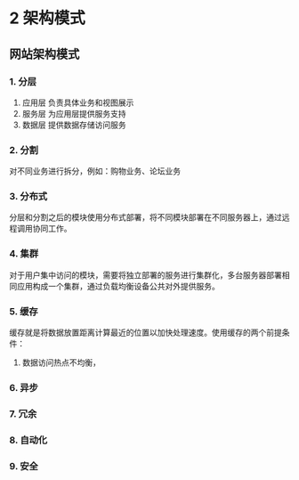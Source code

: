 # 2 架构模式

## 网站架构模式

### 1. 分层

1. 应用层
    负责具体业务和视图展示
2. 服务层
    为应用层提供服务支持
3. 数据层
    提供数据存储访问服务


### 2. 分割

对不同业务进行拆分，例如：购物业务、论坛业务

### 3. 分布式
分层和分割之后的模块使用分布式部署，将不同模块部署在不同服务器上，通过远程调用协同工作。

### 4. 集群
对于用户集中访问的模块，需要将独立部署的服务进行集群化，多台服务器部署相同应用构成一个集群，通过负载均衡设备公共对外提供服务。

### 5. 缓存
缓存就是将数据放置距离计算最近的位置以加快处理速度。使用缓存的两个前提条件：
1. 数据访问热点不均衡，


### 6. 异步

### 7. 冗余

### 8. 自动化

### 9. 安全

